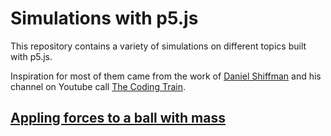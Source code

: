 # Simulations with p5.js
This repository contains a variety of simulations on different topics built with p5.js.

Inspiration for most of them came from the work of [Daniel Shiffman](http://twitter.com/shiffman) and his channel on Youtube call [The Coding Train](https://www.youtube.com/channel/UCvjgXvBlbQiydffZU7m1_aw).

## [Appling forces to a ball with mass](https://vislupus.github.io/p5-simulations/ball_apply_force_and_mass_mult.html)
